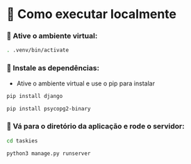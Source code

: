 # 📜 Como executar localmente

### 📌 Ative o ambiente virtual:

```bash
. .venv/bin/activate
```

### 📌 Instale as dependências:

-   Ative o ambiente virtual e use o pip para instalar

```bash
pip install django

pip install psycopg2-binary
```

### 📌 Vá para o diretório da aplicação e rode o servidor:

```bash
cd taskies

python3 manage.py runserver
```

